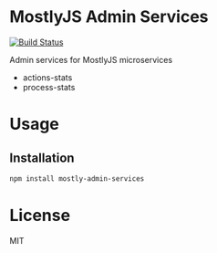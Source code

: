 MostlyJS Admin Services
=======================

[![Build Status](https://travis-ci.org/mostlyjs/mostly-admin-services.svg)](https://travis-ci.org/mostlyjs/mostly-admin-services)

Admin services for MostlyJS microservices

* actions-stats
* process-stats

# Usage

## Installation

```bash
npm install mostly-admin-services
```

# License

MIT